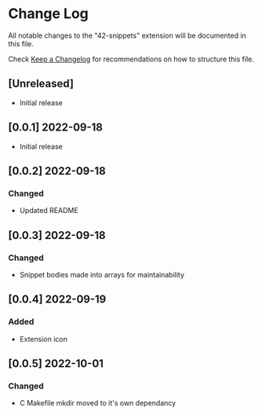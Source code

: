 # Change Log

All notable changes to the "42-snippets" extension will be documented in this file.

Check [Keep a Changelog](http://keepachangelog.com/) for recommendations on how to structure this file.

## [Unreleased]

- Initial release

## [0.0.1] 2022-09-18
- Initial release

## [0.0.2] 2022-09-18
### Changed
- Updated README

## [0.0.3] 2022-09-18
### Changed
- Snippet bodies made into arrays for maintainability

## [0.0.4] 2022-09-19
### Added
- Extension icon

## [0.0.5] 2022-10-01
### Changed
- C Makefile mkdir moved to it's own dependancy
